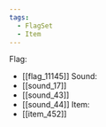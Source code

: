 ```yaml
---
tags:
  - FlagSet
  - Item
---
```

Flag:
- [[flag_11145]]
Sound:
- [[sound_17]]
- [[sound_43]]
- [[sound_44]]
Item:
- [[item_452]]
